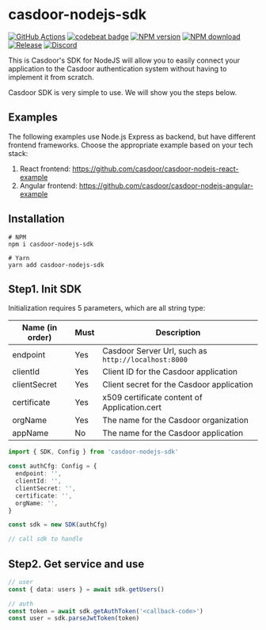 # casdoor-nodejs-sdk

[![GitHub Actions](https://github.com/casdoor/casdoor-nodejs-sdk/actions/workflows/semantic-release.yml/badge.svg)](https://github.com/casdoor/casdoor-nodejs-sdk/actions)
[![codebeat badge](https://codebeat.co/badges/4f1d141f-047a-43fe-a5d0-889fa4aaf726)](https://codebeat.co/projects/github-com-casdoor-casdoor-nodejs-sdk-master)
[![NPM version][npm-image]][npm-url]
[![NPM download][download-image]][download-url]
[![Release](https://img.shields.io/github/release/casdoor/casdoor-nodejs-sdk.svg)](https://github.com/casdoor/casdoor-nodejs-sdk/releases/latest)
[![Discord](https://img.shields.io/discord/1022748306096537660?logo=discord&label=discord&color=5865F2)](https://discord.gg/5rPsrAzK7S)

[npm-image]: https://img.shields.io/npm/v/casdoor-nodejs-sdk.svg?style=flat-square
[npm-url]: https://npmjs.com/package/casdoor-nodejs-sdk
[download-image]: https://img.shields.io/npm/dm/casdoor-nodejs-sdk.svg?style=flat-square
[download-url]: https://npmjs.com/package/casdoor-nodejs-sdk

This is Casdoor's SDK for NodeJS will allow you to easily connect your application to the Casdoor authentication system without having to implement it from scratch.

Casdoor SDK is very simple to use. We will show you the steps below.

## Examples

The following examples use Node.js Express as backend, but have different frontend frameworks. Choose the appropriate example based on your tech stack:

1. React frontend: https://github.com/casdoor/casdoor-nodejs-react-example
2. Angular frontend: https://github.com/casdoor/casdoor-nodejs-angular-example

## Installation

```shell script
# NPM
npm i casdoor-nodejs-sdk

# Yarn
yarn add casdoor-nodejs-sdk
```

## Step1. Init SDK

Initialization requires 5 parameters, which are all string type:

| Name (in order) | Must | Description                                         |
|-----------------|------|-----------------------------------------------------|
| endpoint        | Yes  | Casdoor Server Url, such as `http://localhost:8000` |
| clientId        | Yes  | Client ID for the Casdoor application               |
| clientSecret    | Yes  | Client secret for the Casdoor application           |
| certificate     | Yes  | x509 certificate content of Application.cert        |
| orgName         | Yes  | The name for the Casdoor organization               |
| appName         | No   | The name for the Casdoor application                |

```typescript
import { SDK, Config } from 'casdoor-nodejs-sdk'

const authCfg: Config = {
  endpoint: '',
  clientId: '',
  clientSecret: '',
  certificate: '',
  orgName: '',
}

const sdk = new SDK(authCfg)

// call sdk to handle
```

## Step2. Get service and use

```typescript
// user
const { data: users } = await sdk.getUsers()

// auth
const token = await sdk.getAuthToken('<callback-code>')
const user = sdk.parseJwtToken(token)
```
